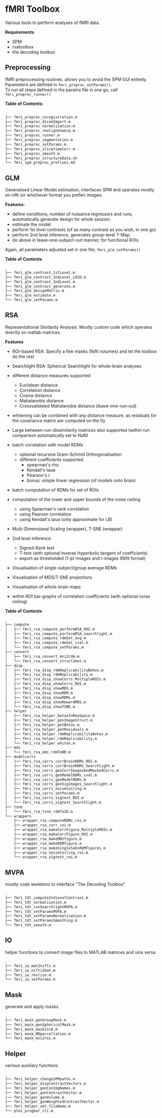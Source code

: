 # fMRI Toolbox
Various tools to perform analyses of fMRI data.

**Requirements**
- SPM
- rsatoolbox
- the decoding toolbox




## Preprocessing
 fMRI preprocessing routines. allows you to avoid the SPM GUI entirely.
 Parameters are defined in `fmri_preproc_setParams()`.  
 To run all steps defined in the params file in one go, call `fmri_preproc_runner()`  

**Table of Contents:**
```bash
.
├── fmri_preproc_coregistration.m
├── fmri_preproc_dicomImport.m
├── fmri_preproc_normalisation.m
├── fmri_preproc_realignUnwarp.m
├── fmri_preproc_runner.m
├── fmri_preproc_segmentation.m
├── fmri_preproc_setParams.m
├── fmri_preproc_slicetimeCorr.m
├── fmri_preproc_smooth.m
├── fmri_preproc_structureData.sh
└── fmri_spm_preproc_prefixes.md

```
## GLM
 Generalised Linear Model estimation, interfaces SPM and operates mostly on nifti (or whichever format you prefer) images.  

 **Features:**
 - define conditions, number of nuisance regressors and runs, automatically generate design for whole session.
 - estimate the model
 - perform 1st level contrasts (of as many contrast as you wish, in one go)
 - perform 2nd level inference, generates group-level T-Map.
 - do above in leave-one-subject-out manner, for functional ROIs  


 Again, all parameters adjusted set in one file, `fmri_glm_setParams()`


**Table of Contents**
```bash
.
├── fmri_glm_contrast_1stLevel.m
├── fmri_glm_contrast_2ndLevel_LOSO.m
├── fmri_glm_contrast_2ndLevel.m
├── fmri_glm_contrast_generate.m
├── fmri_glm_designMatrix.m
├── fmri_glm_estimate.m
└── fmri_glm_setParams.m

```


## RSA
Representational Similarity Analysis. Mostly custom code which operates directly on matlab matrices.

**Features**
- ROI-based RSA: Specify a few masks (Nifti volumes) and let the toolbox do the rest
- Searchlight RSA: Spherical Searchlight for whole-brain analyses

- different distance measures supported
  - Euclidean distance
  - Correlation distance
  - Cosine distance
  - Mahalanobis distance
  - Crossvalidated Mahalanobis distance (leave-one-run-out)
- whitening can be combined with any distance measure, as residuals for the covariance matrix are computed on the fly
- Large between-run-dissimilarity matrices also supported (within run comparison automatically set to NaN)
- batch correlation with model RDMs
  - optional recursive Gram-Schmid Orthogonalisation
  - different coefficients supported
    - spearman's rho
    - Kendall's taua
    - Pearson's r
    - bonus: simple linear regression (of models onto brain)     
- batch computation of RDMs for set of ROIs
- computation of the lower and upper bounds of the noise ceiling
  - using Spearman's rank correlation
  - using Pearson correlation
  - using Kendall's taua (only approximate for LB)
- Multi-Dimensional Scaling (wrapper), T-SNE (wrapper)
- 2nd level inference
  - Signed-Rank test
  - T-test (with optional Inverse Hyperbolic tangent of coefficients)
  - export as thresholded (1-p)-images and t-images (Nifit format)

- Visualisation of single-subject/group average RDMs
- Visualisation of MDS/T-SNE projections
- Visualisation of whole-brain maps
- within ROI bar-graphs of correlation coefficients (with optional noise ceiling)


**Table of Contents**

```bash
.
├── compute
│   ├── fmri_rsa_compute_performRSA_ROI.m
│   ├── fmri_rsa_compute_performRSA_searchlight.m
│   ├── fmri_rsa_compute_rdmSet_avg.m
│   ├── fmri_rsa_compute_rdmSet_cval.m
│   └── fmri_rsa_compute_setParams.m
├── convert
│   ├── fmri_rsa_convert_mni2rdm.m
│   └── fmri_rsa_convert_struct2mat.m
├── disp
│   ├── fmri_rsa_disp_rdmReplicabilityBehav.m
│   ├── fmri_rsa_disp_rdmReplicability.m
│   ├── fmri_rsa_disp_showCorrs_MultipleROIs.m
│   ├── fmri_rsa_disp_showCorrs_ROI.m
│   ├── fmri_rsa_disp_showMDS.m
│   ├── fmri_rsa_disp_showRDM.m
│   ├── fmri_rsa_disp_showRDMs.m
│   ├── fmri_rsa_disp_showRewardMDS.m
│   └── fmri_rsa_disp_showTSNE.m
├── helper
│   ├── fmri_rsa_helper_betasInRewSpace.m
│   ├── fmri_rsa_helper_genImageStruct.m
│   ├── fmri_rsa_helper_getBetas.m
│   ├── fmri_rsa_helper_getResiduals.m
│   ├── fmri_rsa_helper_rdmReplicabilityBehav.m
│   ├── fmri_rsa_helper_rdmReplicability.m
│   └── fmri_rsa_helper_whiten.m
├── mds
│   └── fmri_rsa_mds_rdmToND.m
├── modelcorrs
│   ├── fmri_rsa_corrs_corrBrainRDMs_ROI.m
│   ├── fmri_rsa_corrs_corrBrainRDMs_Searchlight.m
│   ├── fmri_rsa_corrs_genCorrImagesAndMaskedCorrs.m
│   ├── fmri_rsa_corrs_genModelRDMs_cval.m
│   ├── fmri_rsa_corrs_genModelRDMs.m
│   ├── fmri_rsa_corrs_genSigImages_Searchlight.m
│   ├── fmri_rsa_corrs_noiseCeiling.m
│   ├── fmri_rsa_corrs_setParams.m
│   ├── fmri_rsa_corrs_sigtest_ROI.m
│   └── fmri_rsa_corrs_sigtest_Searchlight.m
├── tsne
│   └── fmri_rsa_tsne_rdmTo2D.m
└── wrappers
    ├── wrapper_rsa_computeRDMs_roi.m
    ├── wrapper_rsa_corr_roi.m
    ├── wrapper_rsa_makeCorrFigure_MultipleROIs.m
    ├── wrapper_rsa_makeCorrFigure_ROI.m
    ├── wrapper_rsa_makeMDSfigure.m
    ├── wrapper_rsa_makeRDMfigure.m
    ├── wrapper_rsa_makeSingleSubsRDMFigures.m
    ├── wrapper_rsa_noiseCeiling_roi.m
    └── wrapper_rsa_sigtest_roi.m

```
## MVPA
mostly code skeletons to interface "The Decoding Toolbox"  

```bash
.
├── fmri_tdt_compute2ndlevelContrast.m
├── fmri_tdt_normalisation.m
├── fmri_tdt_runSearchlightMVPA.m
├── fmri_tdt_setParamsMVPA.m
├── fmri_tdt_setParamsNormalisation.m
├── fmri_tdt_setParamsSmoothing.m
└── fmri_tdt_smooth.m

```
## IO  
helper functions to convert image files to MATLAB matrices and vice versa

```bash
.
├── fmri_io_mat2nifti.m
├── fmri_io_nifti2mat.m
├── fmri_io_reslice.m
└── fmri_io_setParams.m

```

## Mask
generate and apply masks

```bash
.
├── fmri_mask_genGroupMask.m
├── fmri_mask_genSphericalMask.m
├── fmri_mask_mask2ind.m
├── fmri_mask_MDparcellation.m
└── fmri_mask_mni2roi.m


```


## Helper
various auxiliary functions

```bash
.
├── fmri_helper_changeSPMpaths.m
├── fmri_helper_dispContrastVectors.m
├── fmri_helper_genConImgNames.m
├── fmri_helper_genContrastVector.m
|── fmri_helper_genVolume.m
├── fmri_helper_genWeightedContrastVector.m
├── fmri_helper_set_fileName.m
└── plot_progbar_cli.m

```
